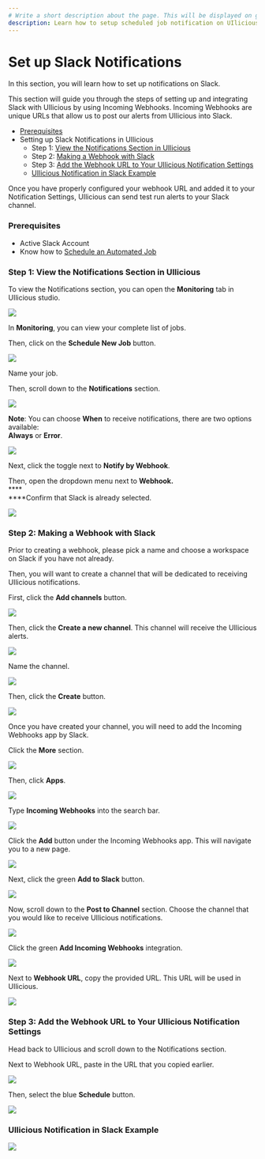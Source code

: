 ```yaml
---
# Write a short description about the page. This will be displayed on google search results.
description: Learn how to setup scheduled job notification on UIlicious via Slack webhook.
---
```


# Set up Slack Notifications

In this section, you will learn how to set up notifications on Slack.

This section will guide you through the steps of setting up and integrating Slack with UIlicious by using Incoming Webhooks. Incoming Webhooks are unique URLs that allow us to post our alerts from UIlicious into Slack.

* [Prerequisites](set-up-slack-notifications.md#prerequisites)
* Setting up Slack Notifications in UIlicious
  * Step 1: [View the Notifications Section in UIlicious](set-up-slack-notifications.md#step-1-view-the-notifications-section-in-uilicious)
  * Step 2: [Making a Webhook with Slack](set-up-slack-notifications.md#step-2-making-a-webhook-with-slack)
  * Step 3: [Add the Webhook URL to Your UIlicious Notification Settings](set-up-slack-notifications.md#step-3-add-the-webhook-url-to-your-uilicious-notification-settings)
  * [UIlicious Notification in Slack Example](set-up-slack-notifications.md#uilicious-notification-in-slack-example)

Once you have properly configured your webhook URL and added it to your Notification Settings, UIlicious can send test run alerts to your Slack channel.

### Prerequisites

* Active Slack Account
* Know how to [Schedule an Automated Job](./schedule-a-job.html)

### Step 1: View the Notifications Section in UIlicious

To view the Notifications section, you can open the **Monitoring** tab in UIlicious studio.

![](https://res.cloudinary.com/di7y5b6ed/image/upload/v1652652332/ui-licious/setting-up-notifications/monitoring-tab-active.png)

In **Monitoring**, you can view your complete list of jobs.

Then, click on the **Schedule New Job** button.

![](https://res.cloudinary.com/di7y5b6ed/image/upload/v1653413563/ui-licious/setting-up-notifications/scheduleajob\_c9hyqi.png)

Name your job.

Then, scroll down to the **Notifications** section.

![](https://res.cloudinary.com/di7y5b6ed/image/upload/v1652652712/ui-licious/setting-up-notifications/scroll-to-notifications-section.gif)

**Note**: You can choose **When** to receive notifications, there are two options available: \
**Always** or **Error**.

![](https://res.cloudinary.com/di7y5b6ed/image/upload/v1653501856/ui-licious/setting-up-notifications/telegram/when-to-receive-notifications.png)

Next, click the toggle next to **Notify by Webhook**.

Then, open the dropdown menu next to **Webhook.** \
****\
****Confirm that Slack is already selected.

![](https://res.cloudinary.com/di7y5b6ed/image/upload/v1653507922/ui-licious/setting-up-notifications/slack/slack-notifications-1\_xmza0u.gif)

### Step 2: Making a Webhook with Slack

Prior to creating a webhook, please pick a name and choose a workspace on Slack if you have not already.&#x20;

Then, you will want to create a channel that will be dedicated to receiving UIlicious notifications.

First, click the **Add channels** button.

![](https://res.cloudinary.com/di7y5b6ed/image/upload/v1653507920/ui-licious/setting-up-notifications/slack/slack-notifications-2\_h7kteq.png)

Then, click the **Create a new channel**. This channel will receive the UIlicious alerts.

![](https://res.cloudinary.com/di7y5b6ed/image/upload/v1653507922/ui-licious/setting-up-notifications/slack/slack-notifications-3\_jqmxca.png)

Name the channel.

![](https://res.cloudinary.com/di7y5b6ed/image/upload/v1653507919/ui-licious/setting-up-notifications/slack/slack-notifications-4\_b5olo9.png)

Then, click the **Create** button.

![](https://res.cloudinary.com/di7y5b6ed/image/upload/v1653507918/ui-licious/setting-up-notifications/slack/slack-notifications-5\_tt1xqs.png)

Once you have created your channel, you will need to add the Incoming Webhooks app by Slack.

Click the **More** section.

![](https://res.cloudinary.com/di7y5b6ed/image/upload/v1653507921/ui-licious/setting-up-notifications/slack/slack-notifications-6\_bbcfqq.png)

Then, click **Apps**.

![](https://res.cloudinary.com/di7y5b6ed/image/upload/v1653507922/ui-licious/setting-up-notifications/slack/slack-notifications-7\_kmqljd.png)

Type **Incoming Webhooks** into the search bar.

![](https://res.cloudinary.com/di7y5b6ed/image/upload/v1653507922/ui-licious/setting-up-notifications/slack/slack-notifications-8\_o2sz6k.png)

Click the **Add** button under the Incoming Webhooks app. This will navigate you to a new page.

![](https://res.cloudinary.com/di7y5b6ed/image/upload/v1653507923/ui-licious/setting-up-notifications/slack/slack-notifications-9\_chtbft.png)

Next, click the green **Add to Slack** button.

![](https://res.cloudinary.com/di7y5b6ed/image/upload/v1653507925/ui-licious/setting-up-notifications/slack/slack-notifications-10\_sixvcn.png)

Now, scroll down to the **Post to Channel** section. Choose the channel that you would like to receive UIlicious notifications.

![](https://res.cloudinary.com/di7y5b6ed/image/upload/v1653507925/ui-licious/setting-up-notifications/slack/slack-notifications-11\_x8jsn1.png)

Click the green **Add Incoming Webhooks** integration.

![](https://res.cloudinary.com/di7y5b6ed/image/upload/v1653507926/ui-licious/setting-up-notifications/slack/slack-notifications-12\_yvw41k.png)

Next to **Webhook URL**, copy the provided URL. This URL will be used in UIlicious.

![](https://res.cloudinary.com/di7y5b6ed/image/upload/v1653507926/ui-licious/setting-up-notifications/slack/slack-notifications-13\_siobx2.png)

### Step 3: Add the Webhook URL to Your UIlicious Notification Settings

Head back to UIlicious and scroll down to the Notifications section.

Next to Webhook URL, paste in the URL that you copied earlier.

![](https://res.cloudinary.com/di7y5b6ed/image/upload/v1653507924/ui-licious/setting-up-notifications/slack/slack-notifications-14\_jzvew9.png)

Then, select the blue **Schedule** button.

![](https://res.cloudinary.com/di7y5b6ed/image/upload/v1653507924/ui-licious/setting-up-notifications/slack/slack-notifications-15\_pu5dtj.png)

### UIlicious Notification in Slack Example

![](https://res.cloudinary.com/di7y5b6ed/image/upload/v1653507925/ui-licious/setting-up-notifications/slack/slack-notifications-16\_lw00jc.png)
